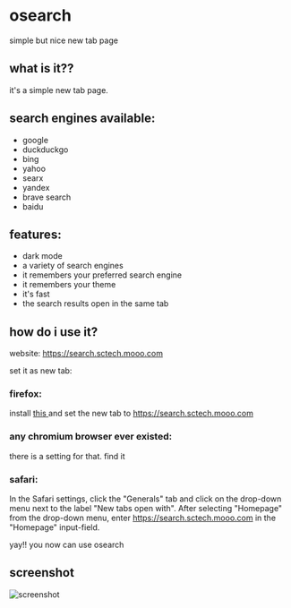 # osearch
simple but nice new tab page
## what is it??
it's a simple new tab page. 
## search engines available:
- google
- duckduckgo
- bing
- yahoo
- searx
- yandex
- brave search
- baidu
## features:
- dark mode
- a variety of search engines
- it remembers your preferred search engine
- it remembers your theme
- it's fast
- the search results open in the same tab
## how do i use it?
website: https://search.sctech.mooo.com

set it as new tab:  

### firefox:
  
  install <a href="https://addons.mozilla.org/en-US/firefox/addon/new-tab-override/">this </a>and set the new tab to https://search.sctech.mooo.com
    
### any chromium browser ever existed:  
  
  there is a setting for that. find it
  
### safari:  
  
  In the Safari settings, click the "Generals" tab and click on the drop-down menu next to the label "New tabs open with". After selecting "Homepage" from the drop-down menu, enter https://search.sctech.mooo.com in the "Homepage" input-field.

yay!! you now can use osearch

## screenshot
![screenshot](https://go.sctech.mooo.com/osearch-ss)

